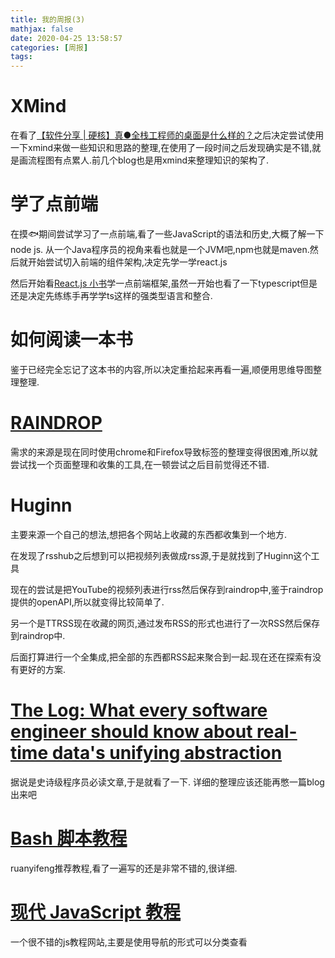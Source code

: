 ```yaml
---
title: 我的周报(3)
mathjax: false
date: 2020-04-25 13:58:57
categories: [周报]
tags:
---
```

[](https://misakatang.oss-cn-beijing.aliyuncs.com/snipaste/Snipaste_2020-04-25_14-50-09.png)
<!-- more -->
# XMind
在看了[【软件分享 | 硬核】真●全栈工程师的桌面是什么样的？](https://www.bilibili.com/video/BV1F7411u71s)之后决定尝试使用一下xmind来做一些知识和思路的整理,在使用了一段时间之后发现确实是不错,就是画流程图有点累人.前几个blog也是用xmind来整理知识的架构了.
# 学了点前端
在摸🐟期间尝试学习了一点前端,看了一些JavaScript的语法和历史,大概了解一下node js. 从一个Java程序员的视角来看也就是一个JVM吧,npm也就是maven.然后就开始尝试切入前端的组件架构,决定先学一学react.js

然后开始看[React.js 小书](http://huziketang.mangojuice.top/books/react/)学一点前端框架,虽然一开始也看了一下typescript但是还是决定先练练手再学学ts这样的强类型语言和整合.

# 如何阅读一本书
鉴于已经完全忘记了这本书的内容,所以决定重拾起来再看一遍,顺便用思维导图整理整理.

# [RAINDROP](https://app.raindrop.io/)
需求的来源是现在同时使用chrome和Firefox导致标签的整理变得很困难,所以就尝试找一个页面整理和收集的工具,在一顿尝试之后目前觉得还不错.
 [](https://misakatang.oss-cn-beijing.aliyuncs.com/snipaste/Snipaste_2020-04-25_14-40-08.png)
# Huginn
[](https://misakatang.oss-cn-beijing.aliyuncs.com/snipaste/Snipaste_2020-04-25_14-42-48.png)

主要来源一个自己的想法,想把各个网站上收藏的东西都收集到一个地方.

在发现了rsshub之后想到可以把视频列表做成rss源,于是就找到了Huginn这个工具

现在的尝试是把YouTube的视频列表进行rss然后保存到raindrop中,鉴于raindrop提供的openAPI,所以就变得比较简单了.

另一个是TTRSS现在收藏的网页,通过发布RSS的形式也进行了一次RSS然后保存到raindrop中.

后面打算进行一个全集成,把全部的东西都RSS起来聚合到一起.现在还在探索有没有更好的方案.

# [The Log: What every software engineer should know about real-time data's unifying abstraction](https://engineering.linkedin.com/distributed-systems/log-what-every-software-engineer-should-know-about-real-time-datas-unifying)

据说是史诗级程序员必读文章,于是就看了一下. 详细的整理应该还能再憋一篇blog出来吧

# [Bash 脚本教程](https://wangdoc.com/bash/index.html)
ruanyifeng推荐教程,看了一遍写的还是非常不错的,很详细.

# [现代 JavaScript 教程](https://zh.javascript.info/)
一个很不错的js教程网站,主要是使用导航的形式可以分类查看